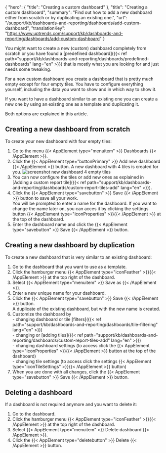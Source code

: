 {
  "hero": {
    "title": "Creating a custom dashboard"
  },
  "title": "Creating a custom dashboard",
  "summary": "Find out how to add a new dashboard either from scratch or by duplicating an existing one.",
  "url": "/support/kb/dashboards-and-reporting/dashboards/add-custom-dashboard",
  "translationKey": "https://www.uptrends.com/support/kb/dashboards-and-reporting/dashboards/add-custom-dashboard"
}

You might want to create a new (custom) dashboard completely from scratch or you have found a [predefined dashboard]({{< ref path="support/kb/dashboards-and-reporting/dashboards/predefined-dashboards" lang="en" >}}) that is mostly what you are looking for and just needs some tweaking. 

For a new custom dashboard you create a dashboard that is pretty much empty except for four empty tiles. You have to configure everything yourself, including the data you want to show and in which way to show it.

If you want to have a dashboard similar to an existing one you can create a new one by using an existing one as a template and duplicating it.

Both options are explained in this article.

## Creating a new dashboard from scratch

To create your new dashboard with four empty tiles:

1. Go to the menu {{< AppElement type="menuitem" >}} Dashboards {{< /AppElement >}}.
2. Click the {{< AppElement type="buttonPrimary" >}} Add new dashboard {{< /AppElement >}} button.
   A new dashboard with 4 tiles is created for you.
   ![screenshot new dashboard 4 empty tiles](/img/content/scr_new-dashboard-4-tiles.min.png)
3. You can now configure the tiles or add new ones as explained in [Adding a custom report tile]({{< ref path="support/kb/dashboards-and-reporting/dashboards/custom-report-tiles-add" lang="en" >}}). 
4. Click the {{< AppElement type="savebutton" >}} Save {{< /AppElement >}} button to save all your work.  
    You will be prompted to enter a name for the dashboard. If you want to change the name later on, you can acces it by clicking the settings button {{< AppElement type="iconProperties" >}}{{< /AppElement >}} at the top of the dashboard.
5. Enter the dashboard name and click the {{< AppElement type="savebutton" >}} Save {{< /AppElement >}} button. 

## Creating a new dashboard by duplication

To create a new dashboard that is very similar to an existing dashboard:

1. Go to the dashboard that you want to use as a template.
2. Click the hamburger menu {{< AppElement type="iconFeather" >}}{{< /AppElement >}} at the top right of the dashboard.
3. Select {{< AppElement type="menuitem" >}} Save as {{< /AppElement >}}.
4. Enter a new unique name for your dashboard.
5. Click the {{< AppElement type="savebutton" >}} Save {{< /AppElement >}} button.  
    A duplicate of the existing dashboard, but with the new name is created.
6. Customize the dashboard by  
    \- changing dashboard or tile [filters]({{< ref path="support/kb/dashboards-and-reporting/dashboards/tile-filtering" lang="en" >}})  
    \- changing or [adding tiles]({{< ref path="support/kb/dashboards-and-reporting/dashboards/custom-report-tiles-add" lang="en" >}})  
    \- changing dashboard settings (to access click the {{< AppElement type="iconProperties" >}}{{< /AppElement >}} button at the top of the dashboard)  
    \- changing tile settings (to access click the settings  {{< AppElement type="iconTileSettings" >}}{{< /AppElement >}} button)  
7. When you are done with all changes, click the {{< AppElement type="savebutton" >}} Save {{< /AppElement >}} button.

## Deleting a dashboard

If a dashboard is not required anymore and you want to delete it:

1. Go to the dashboard.
2. Click the hamburger menu {{< AppElement type="iconFeather" >}}{{< /AppElement >}} at the top right of the dashboard.
3. Select {{< AppElement type="menuitem" >}} Delete dashboard {{< /AppElement >}}.
4. Click the {{< AppElement type="deletebutton" >}} Delete {{< /AppElement >}} button.
